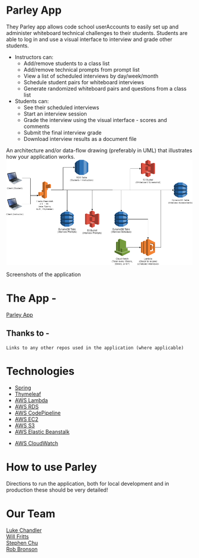 # Parley App
They Parley app allows code school userAccounts to easily set up and administer whiteboard technical challenges to their students.  Students are able to log in and use a visual interface to interview and grade other students.

- Instructors can:  
    - Add/remove students to a class list
    - Add/remove technical prompts from prompt list
    - View a list of scheduled interviews by day/week/month
    - Schedule student pairs for whiteboard interviews
    - Generate randomized whiteboard pairs and questions from a class list
- Students can: 
    - See their scheduled interviews
    - Start an interview session
    - Grade the interview using the visual interface - scores and comments
    - Submit the final interview grade
    - Download interview results as a document file


An architecture and/or data-flow drawing (preferably in UML) that illustrates how your application works.  
![](docs/parley_render.png)

Screenshots of the application
![]()
![]()
![]()

# The App - 
[Parley App](http://www.techparley.com/)

## Thanks to - 
    Links to any other repos used in the application (where applicable)


# Technologies 
- [Spring](https://spring.io/)
- [Thymeleaf](https://www.thymeleaf.org/)
- [AWS Lambda](https://aws.amazon.com/lambda/)
- [AWS RDS](https://aws.amazon.com/rds/)
- [AWS CodePipeline](https://aws.amazon.com/codepipeline/)
- [AWS EC2](https://aws.amazon.com/ec2/)
- [AWS S3](https://aws.amazon.com/s3/)
- [AWS Elastic Beanstalk](https://aws.amazon.com/elasticbeanstalk/)
<!--- [AWS SES](https://aws.amazon.com/ses/)-->
- [AWS CloudWatch](https://aws.amazon.com/cloudwatch/)

# How to use Parley
Directions to run the application, both for local development and in production
these should be very detailed!


# Our Team
[Luke Chandler](https://github.com/lhchandler4)  
[Will Fritts](https://github.com/wafman)  
[Stephen Chu](https://github.com/stephenchu530)  
[Rob Bronson](https://github.com/rjbrons)  
